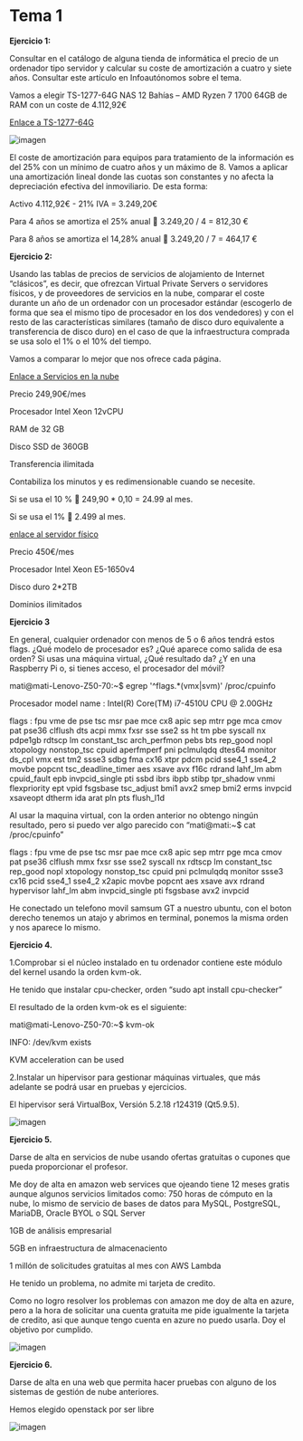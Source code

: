 # Tema 1

**Ejercicio 1:**

Consultar en el catálogo de alguna tienda de informática el precio de un ordenador tipo servidor y calcular su coste de amortización a cuatro y siete años. Consultar este artículo en Infoautónomos sobre el tema.

Vamos a elegir TS-1277-64G NAS 12 Bahías – AMD Ryzen 7 1700 64GB de RAM con un coste de 4.112,92€

[Enlace a TS-1277-64G](https://qloudea.com/qnap-ts-1277-1700-64g)

![imagen](https://github.com/mati3/Ejercicios-IV/tree/master/Imagenes/qnap.png)

El coste de amortización para equipos para tratamiento de la información es del 25% con un mínimo de cuatro años y un máximo de 8.
Vamos a aplicar una amortización lineal donde las cuotas son constantes y no afecta la depreciación efectiva del inmoviliario. De esta forma:

Activo 4.112,92€ - 21% IVA = 3.249,20€

Para 4 años se amortiza el 25% anual  3.249,20 / 4 = 812,30 €

Para 8 años se amortiza el 14,28% anual  3.249,20 / 7 = 464,17 €

**Ejercicio 2:**

Usando las tablas de precios de servicios de alojamiento de Internet “clásicos”, es decir, que ofrezcan Virtual Private Servers o servidores físicos, y de proveedores de servicios en la nube, comparar el coste durante un año de un ordenador con un procesador estándar (escogerlo de forma que sea el mismo tipo de procesador en los dos vendedores) y con el resto de las características similares (tamaño de disco duro equivalente a transferencia de disco duro) en el caso de que la infraestructura comprada se usa solo el 1% o el 10% del tiempo.

Vamos a comparar lo mejor que nos ofrece cada página.

[Enlace a Servicios en la nube](https://www.acens.com/cloud/cloud-servers/?gclid=EAIaIQobChMIxvD-4-C93QIVAud3Ch0a-AN_EAAYAyAAEgIJBPD_BwE)

Precio 249,90€/mes

Procesador Intel Xeon 12vCPU

RAM de 32 GB

Disco SSD de 360GB

Transferencia ilimitada

Contabiliza los minutos y es redimensionable cuando se necesite.

Si se usa el 10 %  249,90 * 0,10 = 24.99 al mes.

Si se usa el 1%  2.499 al mes.

[enlace al servidor físico](https://www.profesionalhosting.com/servidores-dedicados/servidor-oro-64g-2tb.html#precio)

Precio 450€/mes

Procesador Intel Xeon E5-1650v4

Disco duro 2*2TB

Dominios ilimitados

**Ejercicio 3**

En general, cualquier ordenador con menos de 5 o 6 años tendrá estos flags. ¿Qué modelo de procesador es? ¿Qué aparece como salida de esa orden? Si usas una máquina virtual, ¿Qué resultado da? ¿Y en una Raspberry Pi o, si tienes acceso, el procesador del móvil?

mati@mati-Lenovo-Z50-70:~$ egrep '^flags.\*(vmx|svm)' /proc/cpuinfo

Procesador model name	: Intel(R) Core(TM) i7-4510U CPU @ 2.00GHz

flags		: fpu vme de pse tsc msr pae mce cx8 apic sep mtrr pge mca cmov pat pse36 clflush dts acpi mmx fxsr sse sse2 ss ht tm pbe syscall nx pdpe1gb rdtscp lm constant_tsc arch_perfmon pebs bts rep_good nopl xtopology nonstop_tsc cpuid aperfmperf pni pclmulqdq dtes64 monitor ds_cpl vmx est tm2 ssse3 sdbg fma cx16 xtpr pdcm pcid sse4_1 sse4_2 movbe popcnt tsc_deadline_timer aes xsave avx f16c rdrand lahf_lm abm cpuid_fault epb invpcid_single pti ssbd ibrs ibpb stibp tpr_shadow vnmi flexpriority ept vpid fsgsbase tsc_adjust bmi1 avx2 smep bmi2 erms invpcid xsaveopt dtherm ida arat pln pts flush_l1d

Al usar la maquina virtual, con la orden anterior no obtengo ningún resultado, pero si puedo ver algo parecido con “mati@mati:~$ cat /proc/cpuinfo”

flags		: fpu vme de pse tsc msr pae mce cx8 apic sep mtrr pge mca cmov pat pse36 clflush mmx fxsr sse sse2 syscall nx rdtscp lm constant_tsc rep_good nopl xtopology nonstop_tsc cpuid pni pclmulqdq monitor ssse3 cx16 pcid sse4_1 sse4_2 x2apic movbe popcnt aes xsave avx rdrand hypervisor lahf_lm abm invpcid_single pti fsgsbase avx2 invpcid

He conectado un telefono movil samsum GT a nuestro ubuntu, con el boton derecho tenemos un atajo y abrimos en terminal, ponemos la misma orden y nos aparece lo mismo.

**Ejercicio 4.**

1.Comprobar si el núcleo instalado en tu ordenador contiene este módulo del kernel usando la orden kvm-ok.

He tenido que instalar cpu-checker, orden “sudo apt install cpu-checker”

El resultado de la orden kvm-ok es el siguiente:

mati@mati-Lenovo-Z50-70:~$ kvm-ok

INFO: /dev/kvm exists

KVM acceleration can be used

2.Instalar un hipervisor para gestionar máquinas virtuales, que más adelante se podrá usar en pruebas y ejercicios.

El hipervisor será VirtualBox, Versión 5.2.18 r124319 (Qt5.9.5).

![imagen](https://github.com/mati3/Ejercicios-IV/tree/master/Imagenes/virtual-box.png)

**Ejercicio 5.**

Darse de alta en servicios de nube usando ofertas gratuitas o cupones que pueda proporcionar el profesor.

Me doy de alta en amazon web services que ojeando tiene 12 meses gratis aunque algunos servicios limitados como:
750 horas de cómputo en la nube, lo mismo de servicio de bases de datos para MySQL, PostgreSQL, MariaDB, Oracle BYOL o SQL Server

1GB de análisis empresarial

5GB en infraestructura de almacenaciento

1 millón de solicitudes gratuitas al mes con AWS Lambda

He tenido un problema, no admite mi tarjeta de credito.

Como no logro resolver los problemas con amazon me doy de alta en azure, pero a la hora de solicitar una cuenta gratuita me pide igualmente la tarjeta de credito, asi que aunque tengo cuenta en azure no puedo usarla.  Doy el objetivo por cumplido.

![imagen](https://github.com/mati3/Ejercicios-IV/tree/master/Imagenes/azure.png)

**Ejercicio 6.**

Darse de alta en una web que permita hacer pruebas con alguno de los sistemas de gestión de nube anteriores.

Hemos elegido openstack por ser libre

![imagen](https://github.com/mati3/Ejercicios-IV/tree/master/Imagenes/openstack.png)
